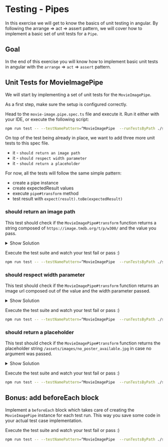 # Testing - Pipes

In this exercise we will get to know the basics of unit testing in angular.
By following the arrange => act => assert pattern, we will cover how to implement a basic set of unit tests for a `Pipe`.

## Goal

In the end of this exercise you will know how to implement basic unit tests in angular with the `arrange` => `act` => `assert`
pattern.

## Unit Tests for MovieImagePipe

We will start by implementing a set of unit tests for the `MovieImagePipe`.

As a first step, make sure the setup is configured correctly.

Head to the `movie-image.pipe.spec.ts` file and execute it.
Run it either with your IDE, or execute the following script:

```bash
npm run test -- --testNamePattern=^MovieImagePipe  --runTestsByPath ./src/app/movie/movie-image.pipe.spec.ts
```

On top of the test being already in place, we want to add three more unit tests to this spec file.

* it - `should return an image path`
* it - `should respect width parameter`
* it - `should return a placeholder`

For now, all the tests will follow the same simple pattern:

* create a pipe instance
* create expectedResult values
* execute `pipe#transform` method
* test result with `expect(result).toBe(expectedResult)`

### should return an image path

This test should check if the `MovieImagePipe#transform` function returns a string composed of `https://image.tmdb.org/t/p/w300/`
and the value you pass.

<details>
    <summary>Show Solution</summary>

```ts
// movie-image.pipe.spec.ts

it('should return an image path', () => {
    // arrange
    const pipe = new MovieImagePipe();
    const value = 'imagePath';
    const expectedResult = `https://image.tmdb.org/t/p/w300/${value}`;

    // act
    const imagePath = pipe.transform(value);

    // assert
    expect(imagePath).toBe(expectedResult);
});
```
</details>

Execute the test suite and watch your test fail or pass :)

```bash
npm run test -- --testNamePattern=^MovieImagePipe  --runTestsByPath ./src/app/movie/movie-image.pipe.spec.ts
```

### should respect width parameter

This test should check if the `MovieImagePipe#transform` function returns an image url composed out of the value and the
width parameter passed.

<details>
    <summary>Show Solution</summary>

```ts
// movie-image.pipe.spec.ts

it('should respect width parameter', () => {
    // arrange
    const pipe = new MovieImagePipe();
    
    const value = 'imagePath';
    const width = 250;
    
    const expectedResult = `https://image.tmdb.org/t/p/w${width}/${value}`;
    
    // act
    const imagePath = pipe.transform(value, width);
    
    // assert
    expect(imagePath).toBe(expectedResult);
});
```
</details>

Execute the test suite and watch your test fail or pass :)

```bash
npm run test -- --testNamePattern=^MovieImagePipe  --runTestsByPath ./src/app/movie/movie-image.pipe.spec.ts
```

### should return a placeholder

This test should check if the `MovieImagePipe#transform` function returns the placeholder string `/assets/images/no_poster_available.jpg`
in case no argument was passed.

<details>
    <summary>Show Solution</summary>

```ts
// movie-image.pipe.spec.ts

it('should return a placeholder', () => {
    // arrange
    const pipe = new MovieImagePipe();
    const expectedResult = '/assets/images/no_poster_available.jpg';
    
    // act
    const imagePath = pipe.transform();
    
    // assert
    expect(imagePath).toBe(expectedResult);
});
```
</details>

Execute the test suite and watch your test fail or pass :)

```bash
npm run test -- --testNamePattern=^MovieImagePipe  --runTestsByPath ./src/app/movie/movie-image.pipe.spec.ts
```

## Bonus: add beforeEach block

Implement a `beforeEach` block which takes care of creating the `MovieImagePipe` instance for each test run.
This way you save some code in your actual test case implementation.

Execute the test suite and watch your test fail or pass :)

```bash
npm run test -- --testNamePattern=^MovieImagePipe  --runTestsByPath ./src/app/movie/movie-image.pipe.spec.ts
```
